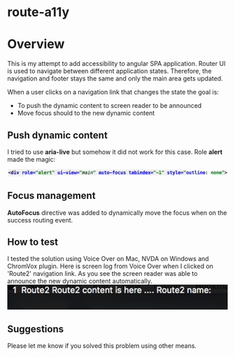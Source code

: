 # route-a11y

  <h1>Overview</h1>

  <p>
    This is my attempt to add accessibility to angular SPA application. Router UI is used to navigate between
    different application states. Therefore, the navigation and footer stays the same and only the main area gets
    updated.
  </p>

  When a user clicks on a navigation link that changes the state the goal is:
  <ul>
    <li>To push the dynamic content to screen reader to be announced</li>
    <li>Move focus should to the new dynamic content</li>
  </ul>

  <h2>Push dynamic content</h2>

  I tried to use <b>aria-live</b> but somehow it did not work for this case. Role <b>alert</b> made the magic:

  <img class="img-responsive" src="assets/images/rolealert.png" alt="code with role alert">

  <h2>Focus management</h2>

  <b>AutoFocus</b> directive was added to dynamically move the focus when on the success routing event.

  <h2>How to test</h2>
  I tested the solution using Voice Over on Mac, NVDA on Windows and ChromVox plugin. Here is screen log from
  Voice Over when I clicked on 'Route2' navigation link. As you see the screen reader was able to announce the new
  dynamic content automatically.

  <img class="img-responsive" src="assets/images/voiceover.png" alt="voice over screen capture">

  <h2>Suggestions</h2>
  Please let me know if you solved this problem using other means.


